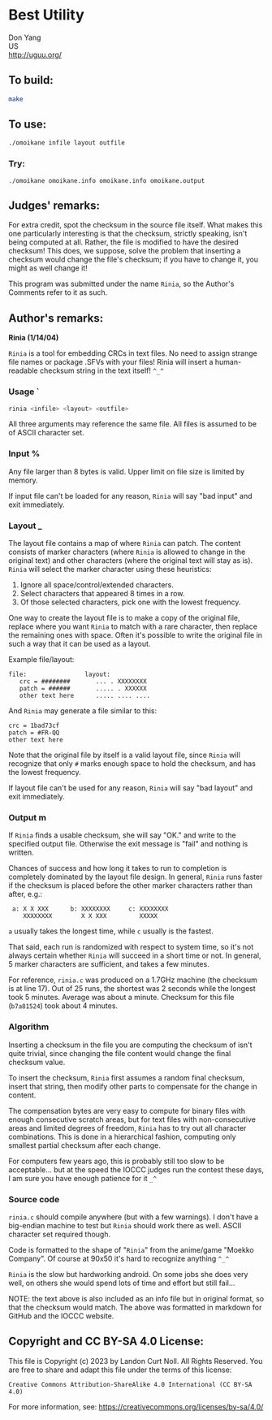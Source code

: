 # Best Utility

Don Yang\
US\
<http://uguu.org/>


## To build:

```sh
make
```


## To use:

```sh
./omoikane infile layout outfile
```


### Try:

```
./omoikane omoikane.info omoikane.info omoikane.output
```


## Judges' remarks:

For extra credit, spot the checksum in the source file itself.
What makes this one particularly interesting is that the checksum,
strictly speaking, isn't being computed at all.  Rather, the file
is modified to have the desired checksum!  This does, we suppose,
solve the problem that inserting a checksum would change the file's
checksum; if you have to change it, you might as well change it!

This program was submitted under the name `Rinia`, so the Author's
Comments refer to it as such.


## Author's remarks:

**Rinia (1/14/04)**

`Rinia` is a tool for embedding CRCs in text files.  No need to assign
strange file names or package .SFVs with your files!  Rinia will
insert a human-readable checksum string in the text itself!  `^_^`

### Usage                                                                   `

```sh
rinia <infile> <layout> <outfile>
```

All three arguments may reference the same file.  All files is
assumed to be of ASCII character set.

### Input                                                                   %

Any file larger than 8 bytes is valid.  Upper limit on file size is
limited by memory.

If input file can't be loaded for any reason, `Rinia` will say "bad
input" and exit immediately.

### Layout                                                                  _

The layout file contains a map of where `Rinia` can patch.  The
content consists of marker characters (where `Rinia` is allowed to
change in the original text) and other characters (where the
original text will stay as is).  `Rinia` will select the marker
character using these heuristics:

1. Ignore all space/control/extended characters.
2. Select characters that appeared 8 times in a row.
3. Of those selected characters, pick one with the lowest
frequency.

One way to create the layout file is to make a copy of the original
file, replace where you want `Rinia` to match with a rare character,
then replace the remaining ones with space.  Often it's possible to
write the original file in such a way that it can be used as a
layout.

Example file/layout:

```
file:                layout:
   crc = ########       ... . XXXXXXXX
   patch = ######       ..... . XXXXXX
   other text here      ..... .... ....
```

And `Rinia` may generate a file similar to this:

```
crc = 1bad73cf
patch = #FR-QQ
other text here
```

Note that the original file by itself is a valid layout file, since
`Rinia` will recognize that only `#` marks enough space to hold the
checksum, and has the lowest frequency.

If layout file can't be used for any reason, `Rinia` will say "bad
layout" and exit immediately.

### Output                                                                  m

If `Rinia` finds a usable checksum, she will say "OK." and write to
the specified output file.  Otherwise the exit message is "fail"
and nothing is written.

Chances of success and how long it takes to run to completion is
completely dominated by the layout file design.  In general, `Rinia`
runs faster if the checksum is placed before the other marker
characters rather than after, e.g.:

```
 a: X X XXX      b: XXXXXXXX     c: XXXXXXXX
    XXXXXXXX        X X XXX         XXXXX

```

`a` usually takes the longest time, while `c` usually is the
fastest.

That said, each run is randomized with respect to system time, so
it's not always certain whether `Rinia` will succeed in a short time
or not.  In general, 5 marker characters are sufficient, and takes
a few minutes.

For reference, `rinia.c` was produced on a 1.7GHz machine (the
checksum is at line 17).  Out of 25 runs, the shortest was 2
seconds while the longest took 5 minutes.  Average was about a
minute.  Checksum for this file (`b7a81524`) took about 4 minutes.

### Algorithm

Inserting a checksum in the file you are computing the checksum of
isn't quite trivial, since changing the file content would change
the final checksum value.

To insert the checksum, `Rinia` first assumes a random final
checksum, insert that string, then modify other parts to compensate
for the change in content.

The compensation bytes are very easy to compute for binary files
with enough consecutive scratch areas, but for text files with
non-consecutive areas and limited degrees of freedom, `Rinia` has to
try out all character combinations.  This is done in a hierarchical
fashion, computing only smallest partial checksum after each
change.

For computers few years ago, this is probably still too slow to be
acceptable... but at the speed the IOCCC judges run the contest
these days, I am sure you have enough patience for it `_^`

### Source code

`rinia.c` should compile anywhere (but with a few warnings).  I don't
have a big-endian machine to test but `Rinia` should work there as
well.  ASCII character set required though.

Code is formatted to the shape of "`Rinia`" from the anime/game
"Moekko Company".  Of course at 90x50 it's hard to recognize anything
`^_^`

`Rinia` is the slow but hardworking android.  On some jobs she does
very well, on others she would spend lots of time and effort but
still fail...

NOTE: the text above is also included as an info file but in original format, so
that the checksum would match. The above was formatted in markdown for GitHub
and the IOCCC website.


## Copyright and CC BY-SA 4.0 License:

This file is Copyright (c) 2023 by Landon Curt Noll.  All Rights Reserved.
You are free to share and adapt this file under the terms of this license:

    Creative Commons Attribution-ShareAlike 4.0 International (CC BY-SA 4.0)

For more information, see: https://creativecommons.org/licenses/by-sa/4.0/
